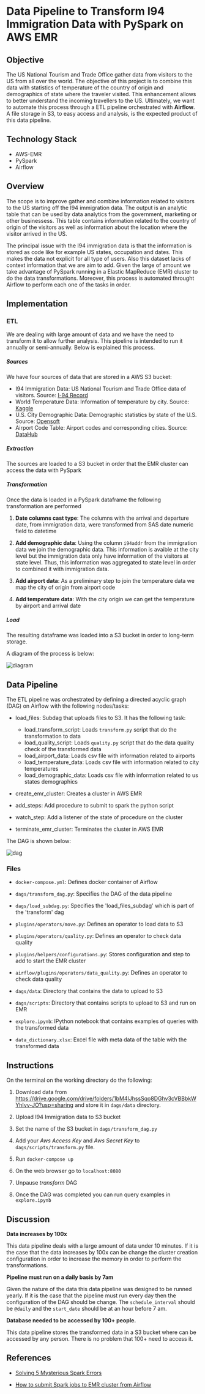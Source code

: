 # Data Pipeline to Transform I94 Immigration Data with PySpark on AWS EMR

## Objective

The US National Tourism and Trade Office gather data from visitors to the US from all over the world. The objective of this project is to combine this data with statistics of temperature of the country of origin and demographics of state where the traveler visited. This enhancement allows to better understand the incoming travellers to the US. Ultimately, we want to automate this process through a ETL pipeline orchestrated with **Airflow**. A file storage in S3, to easy access and analysis, is the expected product of this data pipeline.

## Technology Stack

* AWS-EMR
* PySpark
* Airflow

## Overview

The scope is to improve gather and combine information related to visitors to the US starting off the I94 immigration data. The output is an analytic table that can be used by data analytics from the government, marketing or other businessess. This table contains information related to the country of origin of the visitors as well as information about the location where the visitor arrived in the US.

The principal issue with the I94 immigration data is that the information is stored as code like for example US states, occupation and dates. This makes the data not explicit for all type of users. Also this dataset lacks of context information that we are aim to add. Given the large of amount we take advantage of PySpark running in a Elastic MapReduce (EMR) cluster to do the data transformations. Moreover, this process is automated throught Airflow to perform each one of the tasks in order.


## Implementation


### ETL

We are dealing with large amount of data and we have the need to transform it to allow further analysis. This pipeline is intended to run it annually or semi-annually.  Below is explained this process.

##### Sources
We have four sources of data that are stored in a AWS S3 bucket: 
- I94 Immigration Data: US National Tourism and Trade Office data of visitors. Source: [I-94 Record](https://travel.trade.gov/research/reports/i94/historical/2016.html)
- World Temperature Data: Information of temperature by city. Source: [Kaggle](https://www.kaggle.com/berkeleyearth/climate-change-earth-surface-temperature-data)
- U.S. City Demographic Data: Demographic statistics by state of the U.S. Source: [Opensoft](https://public.opendatasoft.com/explore/dataset/us-cities-demographics/export/)
- Airport Code Table: Airport codes and corresponding cities. Source: [DataHub](https://datahub.io/core/airport-codes#data)

##### Extraction

The sources are loaded to a S3 bucket in order that the EMR cluster can access the data with PySpark

##### Transformation

Once the data is loaded in a PySpark dataframe the following transformation are performed

1. **Date columns cast type**: The columns with the arrival and departure date, from immigration data, were transformed from SAS date numeric field to datetime

2. **Add demographic data**: Using the column `i94addr` from the immigration data we join the demographic data. This information is avaible at the city level but the immigration data only have information of the visitors at state level. Thus, this information was aggregated to state level in order to combined it with immigration data.

3. **Add airport data**: As a preliminary step to join the temperature data we map the city of origin from airport code

4. **Add temperature data**: With the city origin we can get the temperature by airport and arrival date

##### Load

The resulting dataframe was loaded into a S3 bucket in order to long-term storage.

A diagram of the process is below:

![diagram](diagram.PNG)


## Data Pipeline

The ETL pipeline was orchestrated by defining a directed acyclic graph (DAG) on Airflow with the following nodes/tasks:

- load_files: Subdag that uploads files to S3. It has the following task:
    - load_transform_script: Loads `transform.py` script that do the transformation to data
    - load_quality_script:  Loads `quality.py` script that do the data quality check of the transformed data
    - load_airport_data: Loads csv file with information related to airports
    - load_temperature_data: Loads csv file with information related to city temperatures
    - load_demographic_data: Loads csv file with information related to us states demographics

- create_emr_cluster: Creates a cluster in AWS EMR

- add_steps: Add procedure to submit to spark the python script

- watch_step: Add a listener of the state of procedure on the cluster

- terminate_emr_cluster: Terminates the cluster in AWS EMR

The DAG is shown below:

![dag](dag.PNG)

### Files

- `docker-compose.yml`: Defines docker container of Airflow

- `dags/transform_dag.py`: Specifies the DAG of the data pipeline

- `dags/load_subdag.py`: Specifies the 'load_files_subdag' which is part of the 'transform' dag

- `plugins/operators/move.py`: Defines an operator to load data to S3

- `plugins/operators/quality.py`: Defines an operator to check data quality

- `plugins/helpers/configurations.py`: Stores configuration and step to add to start the EMR cluster

- `airflow/plugins/operators/data_quality.py`: Defines an operator to check data quality

- `dags/data`: Directory that contains the data to upload to S3

- `dags/scripts`: Directory that contains scripts to upload to S3 and run on EMR

- `explore.ipynb`: IPython notebook that contains examples of queries with the transformed data

- `data_dictionary.xlsx`: Excel file with meta data of the table with the transformed data


## Instructions


On the terminal on the working directory do the following:

1. Download data from https://drive.google.com/drive/folders/1bM4lJhssSqo8DGhv3cVBBbkWYhIvv-JO?usp=sharing and store it in `dags/data` directory.

2. Upload I94 Immigration data to S3 bucket

3. Set the name of the S3 bucket in `dags/transform_dag.py`

4. Add your *Aws Access Key* and *Aws Secret Key* to `dags/scripts/transform.py` file.

5. Run `docker-compose up`

6. On the web browser go to `localhost:8080`

7. Unpause *transform* DAG

8. Once the DAG was completed you can run query examples in `explore.ipynb`

## Discussion

**Data increases by 100x**

This data pipeline deals with a large amount of data under 10 minutes. If it is the case that the data increases by 100x can be change the cluster creation configuration in order to increase the memory in order to perform the transformations.

**Pipeline must run on a daily basis by 7am**

Given the nature of the data this data pipeline was designed to be runned yearly. If it is the case that the pipeline must run every day then the configuration of the DAG should be change. The `schedule_interval` should be `@daily` and the `start_date` should be at an hour before 7 am. 


**Database needed to be accessed by 100+ people.**

This data pipeline stores the transformed data in a S3 bucket where can be accessed by any person. There is no problem that 100+ need to access it.


## References

- [Solving 5 Mysterious Spark Errors](https://medium.com/@yhoso/resolving-weird-spark-errors-f34324943e1c#ca65#3604)

- [How to submit Spark jobs to EMR cluster from Airflow](https://www.startdataengineering.com/post/how-to-submit-spark-jobs-to-emr-cluster-from-airflow/)

